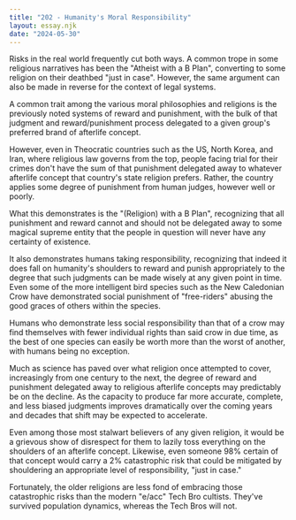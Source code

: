 ```yaml
---
title: "202 - Humanity's Moral Responsibility"
layout: essay.njk
date: "2024-05-30"
---
```


Risks in the real world frequently cut both ways. A common trope in some religious narratives has been the "Atheist with a B Plan", converting to some religion on their deathbed "just in case". However, the same argument can also be made in reverse for the context of legal systems.

A common trait among the various moral philosophies and religions is the previously noted systems of reward and punishment, with the bulk of that judgment and reward/punishment process delegated to a given group's preferred brand of afterlife concept.

However, even in Theocratic countries such as the US, North Korea, and Iran, where religious law governs from the top, people facing trial for their crimes don't have the sum of that punishment delegated away to whatever afterlife concept that country's state religion prefers. Rather, the country applies some degree of punishment from human judges, however well or poorly.

What this demonstrates is the "(Religion) with a B Plan", recognizing that all punishment and reward cannot and should not be delegated away to some magical supreme entity that the people in question will never have any certainty of existence.

It also demonstrates humans taking responsibility, recognizing that indeed it does fall on humanity's shoulders to reward and punish appropriately to the degree that such judgments can be made wisely at any given point in time. Even some of the more intelligent bird species such as the New Caledonian Crow have demonstrated social punishment of "free-riders" abusing the good graces of others within the species.

Humans who demonstrate less social responsibility than that of a crow may find themselves with fewer individual rights than said crow in due time, as the best of one species can easily be worth more than the worst of another, with humans being no exception.

Much as science has paved over what religion once attempted to cover, increasingly from one century to the next, the degree of reward and punishment delegated away to religious afterlife concepts may predictably be on the decline. As the capacity to produce far more accurate, complete, and less biased judgments improves dramatically over the coming years and decades that shift may be expected to accelerate.

Even among those most stalwart believers of any given religion, it would be a grievous show of disrespect for them to lazily toss everything on the shoulders of an afterlife concept. Likewise, even someone 98% certain of that concept would carry a 2% catastrophic risk that could be mitigated by shouldering an appropriate level of responsibility, "just in case."

Fortunately, the older religions are less fond of embracing those catastrophic risks than the modern "e/acc" Tech Bro cultists. They've survived population dynamics, whereas the Tech Bros will not.
